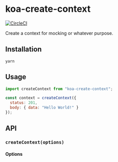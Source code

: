 # koa-create-context

[![CircleCI](https://circleci.com/gh/jameslnewell/koa.svg?style=svg)](https://circleci.com/gh/jameslnewell/koa)

Create a context for mocking or whatever purpose.

## Installation

```
yarn
```

## Usage

```js
import createContext from "koa-create-context";

const context = createContext({
  status: 201,
  body: { data: "Hello World!" }
});
```

## API

### `createContext(options)`

#### Options
